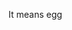 It means egg

<!---
Gyerann/Gyerann is a ✨ special ✨ repository because its `README.md` (this file) appears on your GitHub profile.
You can click the Preview link to take a look at your changes.
--->
